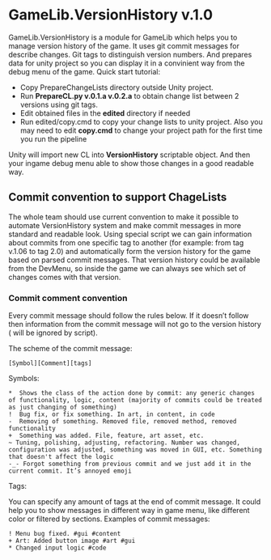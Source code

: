 # GameLib.VersionHistory v.1.0
GameLib.VersionHistory is a module for GameLib which helps you to manage version history of the game. It uses git commit messages for describe changes. Git tags to distinguish version numbers. And prepares data for unity project so you can display it in a convinient way from the debug menu of the game.
Quick start tutorial:

* Copy PrepareChangeLists directory outside Unity project. 
* Run **PrepareCL.py v.0.1.a v.0.2.a** to obtain change list between 2 versions using git tags.
* Edit obtained files in the **edited** directory if needed
* Run edited/copy.cmd to copy your change lists to unity project. Also you may need to edit **copy.cmd**  to change your project path for the first time you run the pipeline

Unity will import new CL into **VersionHistory** scriptable object. And then your ingame debug menu able to show those changes in a good readable way.

## Commit convention to support ChageLists
The whole team should use current convention to make it possible to automate VersionHistory system and make commit messages in more standard and readable look. Using special script we can gain information about commits from one specific tag to another (for example: from tag v.1.06 to tag 2.0) and automatically form the version history for the game based on parsed commit messages. That version history could be available from the DevMenu, so inside the game we can always see which set of changes comes with that version.

### Commit comment convention
Every commit message should follow the rules below. If it doesn’t follow then information from the commit message will not go to the version history ( will be ignored by script).

The scheme of the commit message:

	[Symbol][Comment][tags]

Symbols:

	*  Shows the class of the action done by commit: any generic changes of functionality, logic, content (majority of commits could be treated as just changing of something)
	!  Bug fix, or fix something. In art, in content, in code
	-  Removing of something. Removed file, removed method, removed functionality 
	+  Something was added. File, feature, art asset, etc.
	~ Tuning, polishing, adjusting, refactoring. Number was changed, configuration was adjusted, something was moved in GUI, etc. Something that doesn't affect the logic
	-_- Forgot something from previous commit and we just add it in the current commit. It’s annoyed emoji 

Tags:

You can specify any amount of tags at the end of commit message. It could help you to show messages in different way in game menu, like different color or filtered by sections.
Examples of commit messages:

	! Menu bug fixed. #gui #content
	+ Art: Added button image #art #gui
	* Changed input logic #code
